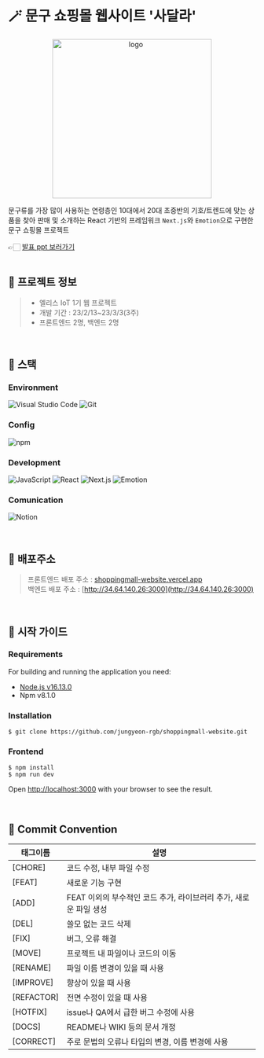 # 🪄 문구 쇼핑몰 웹사이트 '사달라'

<p align="center"><img width="324" alt="logo" src="https://github.com/jungyeon-rgb/shoppingmall-website/assets/119380048/5c15541c-4d9d-44bd-8f77-61901e419c65"></p>

문구류를 가장 많이 사용하는 연령층인 10대에서 20대 초중반의 기호/트렌드에 맞는 상품을 찾아 판매 및 소개하는 React 기반의 프레임워크 `Next.js`와 `Emotion`으로 구현한 문구 쇼핑몰 프로젝트

👉🏻 [발표 ppt 보러가기](https://docs.google.com/presentation/d/1dMPrAd3uzM6X3K7LvfefNNQJpVJBHtwlhd1nhc8rK_Y/edit#slide=id.g1f5e3922c35_0_0)
<br />
<br />
## 🦖 프로젝트 정보
> - 엘리스 IoT 1기 웹 프로젝트 <br />
> - 개발 기간 : 23/2/13~23/3/3(3주) <br />
> - 프론트엔드 2명, 백엔드 2명 <br />

<br />

## 🦖 스택
### Environment

![Visual Studio Code](https://img.shields.io/badge/Visual%20Studio%20Code-007ACC?style=for-the-badge&logo=Visual%20Studio%20Code&logoColor=white)
![Git](https://img.shields.io/badge/Git-F05032?style=for-the-badge&logo=Git&logoColor=white)

### Config

![npm](https://img.shields.io/badge/npm-CB3837?style=for-the-badge&logo=npm&logoColor=white)   

### Development

![JavaScript](https://img.shields.io/badge/JavaScript-F7DF1E?style=for-the-badge&logo=Javascript&logoColor=white)
![React](https://img.shields.io/badge/React-20232A?style=for-the-badge&logo=react&logoColor=61DAFB)
![Next.js](https://img.shields.io/badge/Next.js-000000?style=for-the-badge&logo=Next.js&logoColor=white)
![Emotion](https://img.shields.io/badge/Emotion-DB7093?style=for-the-badge&logo=Emotion&logoColor=white)

### Comunication

![Notion](https://img.shields.io/badge/Notion-000000?style=for-the-badge&logo=Notion&logoColor=white)

<br />

## 🦖 배포주소
> 프론트엔드 배포 주소 : [shoppingmall-website.vercel.app](shoppingmall-website.vercel.app) <br />
> 백엔드 배포 주소 : [http://34.64.140.26:3000](http://34.64.140.26:3000)

<br />

## 🦖 시작 가이드

### Requirements

For building and running the application you need:

- [Node.js v16.13.0](https://nodejs.org/en/blog/release/v16.13.0)
- Npm v8.1.0

### Installation

```
$ git clone https://github.com/jungyeon-rgb/shoppingmall-website.git
```

### Frontend

```
$ npm install
$ npm run dev
```

Open [http://localhost:3000](http://localhost:3000) with your browser to see the result.

<br />

## 🦖 Commit Convention

| 태그이름   | 설명                                                              |
| ---------- | ----------------------------------------------------------------- |
| [CHORE]    | 코드 수정, 내부 파일 수정                                         |
| [FEAT]     | 새로운 기능 구현                                                  |
| [ADD]      | FEAT 이외의 부수적인 코드 추가, 라이브러리 추가, 새로운 파일 생성 |
| [DEL]      | 쓸모 없는 코드 삭제                                               |
| [FIX]      | 버그, 오류 해결                                                   |
| [MOVE]     | 프로젝트 내 파일이나 코드의 이동                                  |
| [RENAME]   | 파일 이름 변경이 있을 때 사용                                     |
| [IMPROVE]  | 향상이 있을 때 사용                                               |
| [REFACTOR] | 전면 수정이 있을 때 사용                                          |
| [HOTFIX]   | issue나 QA에서 급한 버그 수정에 사용                              |
| [DOCS]     | README나 WIKI 등의 문서 개정                                      |
| [CORRECT]  | 주로 문법의 오류나 타입의 변경, 이름 변경에 사용                  |

